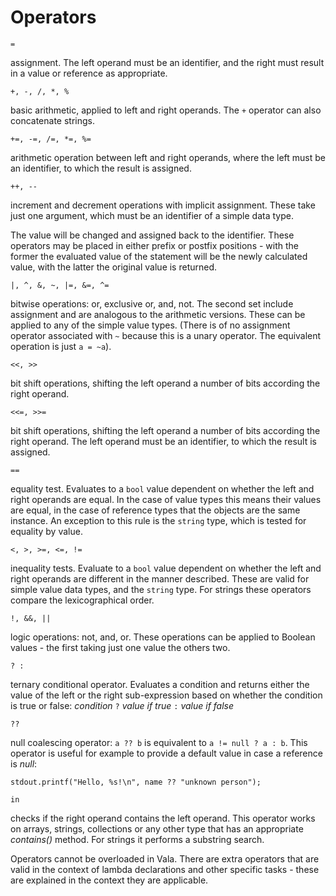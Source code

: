 # Operators

    =

assignment. The left operand must be an identifier, and the right must result in a value or reference as appropriate. 

    +, -, /, *, %

basic arithmetic, applied to left and right operands. The `+` operator can also concatenate strings. 

    +=, -=, /=, *=, %=

arithmetic operation between left and right operands, where the left must be an identifier, to which the result is assigned. 

    ++, --

increment and decrement operations with implicit assignment. These take just one argument, which must be an identifier of a simple data type.

The value will be changed and assigned back to the identifier. These operators may be placed in either prefix or postfix positions - with the former the evaluated value of the statement will be the newly calculated value, with the latter the original value is returned. 

    |, ^, &, ~, |=, &=, ^=

bitwise operations: or, exclusive or, and, not. The second set include assignment and are analogous to the arithmetic versions. These can be applied to any of the simple value types. (There is of no assignment operator associated with `~` because this is a unary operator. The equivalent operation is just `a = ~a`). 

    <<, >>

bit shift operations, shifting the left operand a number of bits according the right operand. 

    <<=, >>=

bit shift operations, shifting the left operand a number of bits according the right operand. The left operand must be an identifier, to which the result is assigned. 

    ==

equality test. Evaluates to a `bool` value dependent on whether the left and right operands are equal. In the case of value types this means their values are equal, in the case of reference types that the objects are the same instance. An exception to this rule is the `string` type, which is tested for equality by value. 

    <, >, >=, <=, !=

inequality tests. Evaluate to a `bool` value dependent on whether the left and right operands are different in the manner described. These are valid for simple value data types, and the `string` type. For strings these operators compare the lexicographical order. 

    !, &&, ||

logic operations: not, and, or. These operations can be applied to Boolean values - the first taking just one value the others two. 

    ? :

ternary conditional operator. Evaluates a condition and returns either the value of the left or the right sub-expression based on whether the condition is true or false: *condition* `?` *value if true* `:` *value if false* 

    ??

null coalescing operator: `a ?? b` is equivalent to `a != null ? a : b`. This operator is useful for example to provide a default value in case a reference is *null*: 


```vala
stdout.printf("Hello, %s!\n", name ?? "unknown person");
```

    in

checks if the right operand contains the left operand. This operator works on arrays, strings, collections or any other type that has an appropriate *contains()* method. For strings it performs a substring search. 

Operators cannot be overloaded in Vala. There are extra operators that are valid in the context of lambda declarations and other specific tasks - these are explained in the context they are applicable. 